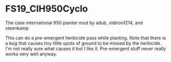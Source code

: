 # FS19_CIH950Cyclo
The case international 950 planter mod by adub, oldiron1214, and steenkamp

This can do a pre-emergent herbicide pass while planting.  Note that there is a bug that causes tiny little spots of ground to be missed by the herbicide.  I'm not really sure what causes it but I like it.  Pre-emergent stuff never really works very well anyway.

